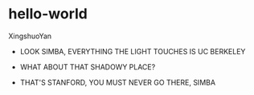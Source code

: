 # hello-world
XingshuoYan

- LOOK SIMBA, EVERYTHING THE LIGHT TOUCHES IS UC BERKELEY

- WHAT ABOUT THAT SHADOWY PLACE?

- THAT'S STANFORD, YOU MUST NEVER GO THERE, SIMBA
